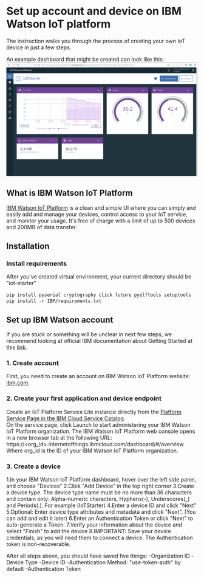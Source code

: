 # Set up account and device on IBM Watson IoT platform
The instruction walks you through the process of creating your own IoT device in just a few steps.

An example dashboard that might be created can look like this:
![Example dashboard](IBM_dashboard.png "IBM Watson IoT Platform dashboard")

## What is IBM Watson IoT Platform
[IBM Watson IoT Platform](https://internetofthings.ibmcloud.com/) is a clean and simple UI where you can simply and easily add and manage your devices, control access to your IoT service, and monitor your usage. It's free of charge with a limit of up to 500 devices and 200MB of data transfer.

## Installation

### Install requirements

After you've created virtual environment, your current directory should be "iot-starter"

``` 
pip install pyserial cryptography click future pyelftools setuptools
pip install -r IBM/requirements.txt
```

## Set up IBM Watson account

If you are stuck or something will be unclear in next few steps, we recommend looking at official IBM documentation about Getting Started at this [link](https://cloud.ibm.com/docs/IoT/devices/mqtt.html#).

### 1. Create account

First, you need to create an account on IBM Watson IoT Platform website: [ibm.com](https://internetofthings.ibmcloud.com/).


### 2. Create your first application and device endpoint

Create an IoT Platform Service Lite instance directly from the [Platform Service Page in the IBM Cloud Service Catalog](https://cloud.ibm.com/catalog/services/internet-of-things-platform).  
On the service page, click Launch to start administering your IBM Watson IoT Platform organization.
The IBM Watson IoT Platform web console opens in a new browser tab at the following URL:
https://<org_id>.internetofthings.ibmcloud.com/dashboard/#/overview Where org_id is the ID of your IBM Watson IoT Platform organization.

### 3. Create a device

1.In your IBM Watson IoT Platform dashboard, hover over the left side panel, and choose "Devices"
2.Click "Add Device" in the top right corner
3.Create a device type. The device type name must be no more than 36 characters and contain only: Alpha-numeric characters, Hyphens(-), Underscores(_) and Periods(.). For example (IoTStarter)
4.Enter a device ID and click "Next"
5.Optional: Enter device type attributes and metadata and click "Next". (You can add and edit it later)
6.Enter an Authentication Token or click "Next" to auto-generate a Token.
7.Verify your information about the device and select "Finish" to add the device
8.IMPORTANT: Save your device credentials, as you will need them to connect a device. The Authentication token is non-recoverable.

After all steps above, you should have saved five things:
    -Organization ID
    -Device Type
    -Device ID
    -Authentication Method: "use-token-auth" by default
    -Authentication Token


